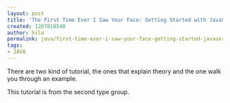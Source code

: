 ```yaml
---
layout: post
title: 'The First Time Ever I Saw Your Face: Getting Started with JavaServer Faces'
created: 1207818540
author: hila
permalink: java/first-time-ever-i-saw-your-face-getting-started-javaserver-faces
tags:
- JAVA
---
```

<p><span class="thmr_call" id="thmr_42"><span class="thmr_call" id="thmr_6"><p>There are&nbsp;two kind of tutorial, the ones that explain theory and the one walk you through an example.</p> <p>This tutorial is from the second type group.</p></span></span></p>
